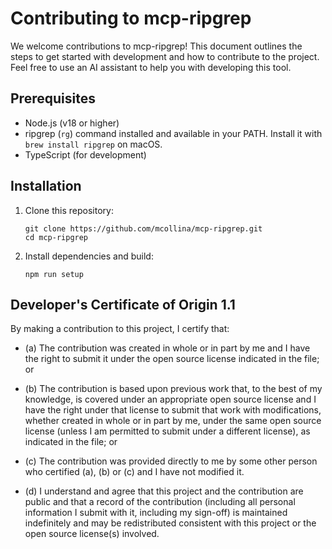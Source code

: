 # Contributing to mcp-ripgrep

We welcome contributions to mcp-ripgrep! This document outlines the steps to get started with development and how to contribute to the project.
Feel free to use an AI assistant to help you with developing this tool.

## Prerequisites

- Node.js (v18 or higher)
- ripgrep (`rg`) command installed and available in your PATH. Install it with `brew install ripgrep` on macOS.
- TypeScript (for development)

## Installation

1. Clone this repository:
   ```
   git clone https://github.com/mcollina/mcp-ripgrep.git
   cd mcp-ripgrep
   ```

2. Install dependencies and build:
   ```
   npm run setup
   ```

<a id="developers-certificate-of-origin"></a>
## Developer's Certificate of Origin 1.1

By making a contribution to this project, I certify that:

* (a) The contribution was created in whole or in part by me and I have the
  right to submit it under the open source license indicated in the file; or

* (b) The contribution is based upon previous work that, to the best of my
  knowledge, is covered under an appropriate open source license and I have the
  right under that license to submit that work with modifications, whether
  created in whole or in part by me, under the same open source license (unless
  I am permitted to submit under a different license), as indicated in the file;
  or

* (c) The contribution was provided directly to me by some other person who
  certified (a), (b) or (c) and I have not modified it.

* (d) I understand and agree that this project and the contribution are public
  and that a record of the contribution (including all personal information I
  submit with it, including my sign-off) is maintained indefinitely and may be
  redistributed consistent with this project or the open source license(s)
  involved.

